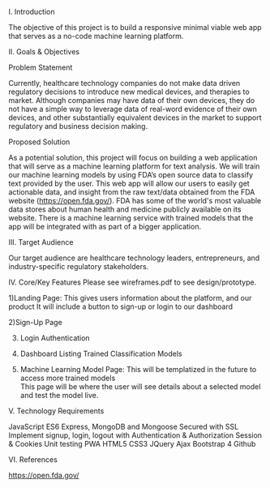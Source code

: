 I. Introduction

The objective of this project is to build a responsive minimal viable web app that serves as a no-code machine learning platform. 

II. Goals & Objectives 

Problem Statement 

Currently, healthcare technology companies do not make data driven regulatory decisions to introduce new medical devices, and therapies to market. Although companies may have data of their own devices, they do not have a simple way to leverage data of real-word evidence of their own devices, and other substantially equivalent devices in the market to support regulatory and business decision making. 

Proposed Solution

As a potential solution, this project will focus on building a web application that will serve as a machine learning platform for text analysis. We will train our machine learning models by using FDA’s open source data to classify text provided by the user.  This web app will allow our users to easily get actionable data, and insight from the raw text/data obtained from the FDA website (https://open.fda.gov/). FDA has some of the world's most valuable data stores about human health and medicine publicly available on its website.  There  is a machine learning service with trained models that the app will be integrated with as part of a bigger application. 



III. Target Audience 

Our target audience are healthcare technology leaders, entrepreneurs, and industry-specific regulatory stakeholders. 

IV. Core/Key Features
Please see wireframes.pdf to see design/prototype. 

1)Landing Page:
This gives users information about the platform, and our product 
It will include a button to sign-up or login to our dashboard  

2)Sign-Up Page 

3) Login Authentication 

4) Dashboard Listing Trained Classification Models

5) Machine Learning Model Page: 
This will be templatized in the future to access more trained models  
This page will be where the user will see details about a selected model and test the model live. 


V. Technology Requirements

JavaScript ES6 
Express, MongoDB and Mongoose 
Secured with SSL
Implement signup, login, logout with Authentication & Authorization 
Session & Cookies
Unit testing
PWA
HTML5 
CSS3 
JQuery 
Ajax 
Bootstrap 4 
Github 

  VI. References 

https://open.fda.gov/

